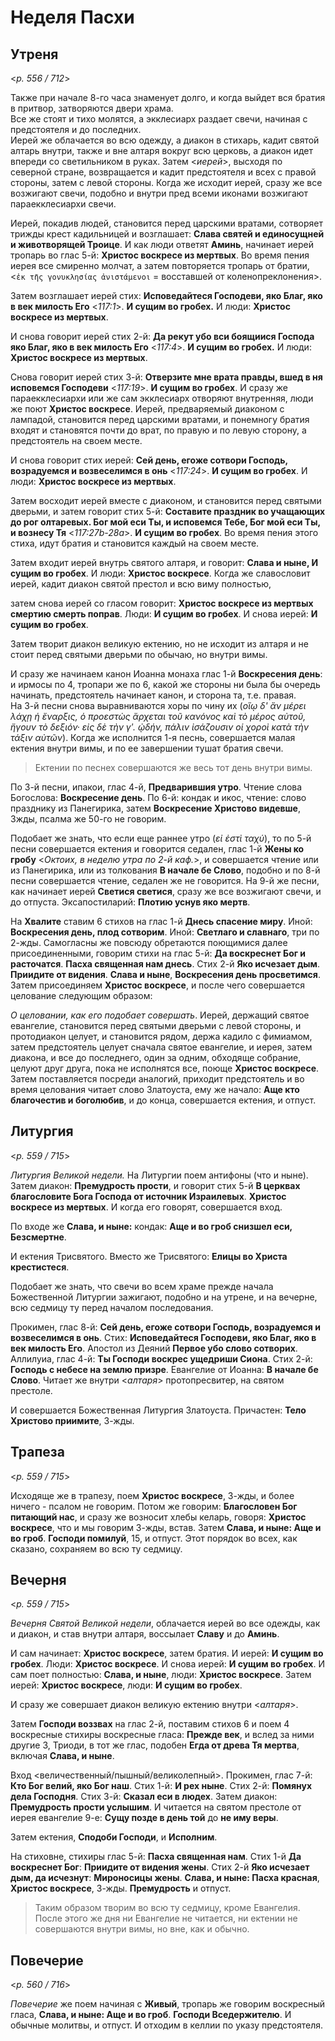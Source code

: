 
# Неделя Пасхи

## Утреня

<*p. 556 / 712*>

Также при начале 8-го часа знаменует долго, и когда выйдет вся братия в притвор, затворяются двери храма.  
Все же стоят и тихо молятся, а экклесиарх раздает свечи, начиная с предстоятеля и до последних.  
Иерей же облачается во всю одежду, а диакон в стихарь, кадит святой алтарь внутри, также и вне алтаря 
вокруг всю церковь, а диакон идет впереди со светильником в руках. Затем <*иерей*>, высходя по северной 
стране, возвращается и кадит предстоятеля и всех с правой стороны, затем с левой стороны. 
Когда же исходит иерей, сразу же все возжигают свечи, подобно и внутри пред всеми иконами возжигают 
параекклесиархи свечи. 

Иерей, покадив людей, становится перед царскими вратами, сотворяет трижды крест кадильницей и возглашает: 
**Слава святей и единосущней и животворящей Троице**. И как люди ответят **Аминь**, начинает иерей 
тропарь во глас 5-й: **Христос воскресе из мертвых**. Во время пения иерея все смиренно молчат, а затем 
повторяется тропарь от братии, <`ἐκ τῆς γονυκλησίας ἀνιστάμενοι` = восставшей от коленопреклонения>. 

Затем возглашает иерей стих: **Исповедайтеся Господеви, яко Благ, яко в век милость Его**  <*117:1*>. 
**И сущим во гробех.** И люди: **Христос воскресе из мертвых**. 

И снова говорит иерей стих 2-й: **Да рекут убо вси боящиися Господа яко Благ, яко в век милость Его** <*117:4*>. 
**И сущим во гробех.** И люди: **Христос воскресе из мертвых**.
 
Снова говорит иерей стих 3-й: **Отверзите мне врата правды, вшед в ня исповемся Господеви** <*117:19*>. 
**И сущим во гробех**. И сразу же параекклесиархи или же сам экклесиарх отворяют внутренняя, 
люди же поют **Христос воскресе**. Иерей, предваряемый диаконом с лампадой, становится перед царскими 
вратами, и понемногу братия входят и становятся почти до врат, по правую и по левую сторону, а предстоятель 
на своем месте. 

И снова говорит стих иерей: **Сей день, eгоже сотвори Господь, возрадуемся и возвеселимся в онь** <*117:24*>. 
**И сущим во гробех**. И люди: **Христос воскресе из мертвых**. 

Затем восходит иерей вместе с диаконом, и становится перед святыми дверьми, и затем говорит стих 5-й: 
**Составите праздник во учащающих до рог олтаревых. Бог мой еси Ты, и исповемся Тебе, Бог мой еси Ты, 
и вознесу Тя** <*117:27b-28a*>. **И сущим во гробех**. Во время пения этого стиха, идут братия и становится 
каждый на своем месте. 

Затем входит иерей внутрь святого алтаря, и говорит: **Слава и ныне, И сущим во гробех**. 
И люди: **Христос воскресе**. Когда же славословит иерей, кадит диакон святой престол и всю виму полностью, 

затем снова иерей со гласом говорит: **Христос воскресе из мертвых смертию смерть поправ**. 
Люди: **И сущим во гробех**. И снова иерей: **И сущим во гробех**.

Затем творит диакон великую ектению, но не исходит из алтаря и не стоит перед святыми дверьми по обычаю, 
но внутри вимы.

И сразу же начинаем канон Иоанна монаха глас 1-й **Воскресения день**: и ирмосы по 4, тропари же по 6, 
какой же стороны ни была бы очередь начинать, предстоятель начинает канон, и сторона та, т.е. правая.  
На 3-й песни снова выравниваются хоры по чину их (*οἵῳ δ' ἄν μέρει λάχῃ ἡ ἔναρξις, ὁ προεστὼς ἄρχεται 
τοῦ κανόνος καὶ τὸ μέρος αὐτοῦ, ἤγουν τὸ δεξιόν· εἰς δὲ τὴν γʹ. ᾠδήν, πάλιν ἰσάζουσιν οἱ χοροὶ κατὰ 
τὴν τάξιν αὐτῶν*).
Когда же исполнится 1-я песнь, совершается малая ектения внутри вимы, и по ее завершении тушат братия 
свечи. 

> Ектении по песнех совершаются же весь тот день внутри вимы.

По 3-й песни, ипакои, глас 4-й, **Предварившия утро**. Чтение слова Богослова: **Воскресение день**.
По 6-й: кондак и икос, чтение: слово празднику из Панегирика, затем **Воскресение Христово видевше**, 3жды, 
псалма же 50-го не говорим.

Подобает же знать, что если еще раннее утро (*εἰ ἐστὶ ταχύ*), то по 5-й песни совершается ектения и говорится 
седален, глас 1-й **Жены ко гробу** <*Октоих, в неделю утра по 2-й каф.*>, и совершается чтение или 
из Панегирика, или из толкования **В начале бе Слово**, подобно и по 8-й песни совершается чтение, 
седален же не говорится.
На 9-й же песни, как начинает иерей **Светися светися**, сразу же все возжигают свечи, и до отпуста.
Эксапостиларий: **Плотию уснув яко мертв**.

На **Хвалите** ставим 6 стихов на глас 1-й **Днесь спасение миру**. Иной: **Воскресения день, плод сотворим**. 
Иной: **Светлаго и славнаго**, три по 2-жды.
Самогласны же повсюду обретаются поющимися далее присоединенными, говорим стихи на глас 5-й: 
**Да воскреснет Бог и расточатся**. **Пасха священная нам днесь**.
Стих 2-й **Яко исчезает дым**. **Приидите от видения**. 
**Слава и ныне**, **Воскресения день просветимся**.
Затем присоединяем **Христос воскресе**, и после чего совершается целование следующим образом:

*О целовании, как его подобает совершать*.
Иерей, держащий святое евангелие, становится перед святыми дверьми с левой стороны,
и протодиакон целует, и становится рядом, держа кадило с фимиамом,
затем предстоятель целует сначала святое евангелие, и иерея, затем диакона,
и все до последнего, один за одним, обходяще собрание, целуют друг друга,
пока не исполнятся все, поюще **Христос воскресе**.
Затем поставляется посреди аналогий, приходит предстоятель и во время
целования читает слово Златоуста, ему же начало: **Аще кто благочестив и боголюбив**,
и до конца, совершается ектения, и отпуст.

## Литургия

<*p. 559 / 715*>

*Литургия Великой недели.* На Литургии поем антифоны (что и ныне). Затем диакон: **Премудрость прости**,
и говорит стих 5-й **В церквах благословите Бога Господа от источник Израилевых**. **Христос воскресе из мертвых**.
И когда его говорят, совершается вход. 

По входе же **Слава, и ныне:** кондак: **Аще и во гроб снизшел еси, Безсмертне**. 

И ектения Трисвятого. Вместо же Трисвятого: **Елицы во Христа крестистеся**.

Подобает же знать, что свечи во всем храме прежде начала Божественной Литургии зажигают, подобно и 
на утрене, и на вечерне, всю седмицу ту перед началом последования.

Прокимен, глас 8-й: **Сей день, eгоже сотвори Господь, возрадуемся и возвеселимся в онь**. 
Стих: **Исповедайтеся Господеви, яко Благ, яко в век милость Его**.
Апостол из Деяний **Первое убо слово сотворих**. 
Аллилуиа, глас 4-й: **Ты Господи воскрес ущедриши Сиона**. Стих 2-й: **Господь с небесе на землю призре**.
Евангелие от Иоанна: **В начале бе Слово**. Читает же внутри <*алтаря*> протопресвитер, на святом престоле. 

И совершается Божественная Литургия Златоуста. Причастен: **Тело Христово приимите**, 3-жды.

## Трапеза

<*p. 559 / 715*>

Исходяще же в трапезу, поем **Христос воскресе**, 3-жды, и более ничего - псалом не говорим.
Потом же говорим: **Благословен Бог питающий нас**, и сразу же возносит хлебы келарь, говоря: 
**Христос воскресе**, что и мы говорим 3-жды, встав. Затем **Слава, и ныне: Аще и во гроб**.
**Господи помилуй**, 15, и отпуст. Этот порядок во всех, как сказано, сохраняем во всю ту седмицу.

## Вечерня

<*p. 559 / 715*>

*Вечерня Святой Великой недели*, облачается иерей во все одежды, как и диакон, и став внутри алтаря, 
воссылает **Славу** и до **Аминь**. 

И сам начинает: **Христос воскресе**, затем братия. 
И иерей: **И сущим во гробех**. Люди: **Христос воскресе**. 
И снова иерей: **И сущим во гробех**. 
И сам поет полностью: **Слава, и ныне**, люди: **Христос воскресе**. 
Затем иерей: **Христос воскресе**, люди: **И сущим во гробех**. 

И сразу же совершает диакон великую ектению внутри <*алтаря*>.

Затем **Господи воззвах** на глас 2-й, поставим стихов 6 и поем 4 воскресные стихиры воскресные гласа: 
**Прежде век**, и вслед за ними другие 3, Триоди, в тот же глас, подобен **Егда от древа Тя мертва**, 
включая **Слава, и ныне**.

Вход <величественный/пышный/великолепный>. Прокимен, глас 7-й: **Кто Бог велий, яко Бог наш**.
Стих 1-й: **И рех ныне**. Стих 2-й: **Помянух дела Господня**. Стих 3-й: **Сказал еси в людех**. 
Затем диакон: **Премудрость прости услышим**. И читается на святом престоле от иерея евангелие 9-е: 
**Сущу позде в день той** до **не иму веры**.

Затем ектения, **Сподоби Господи**, и **Исполним**.

На стиховне, стихиры глас 5-й: **Пасха священная нам**. 
Стих 1-й **Да воскреснет Бог**: **Приидите от видения жены**. 
Стих 2-й **Яко исчезает дым, да исчезнут**: **Мироносицы жены**.
**Слава, и ныне: Пасха красная**, **Христос воскресе**, 3-жды. **Премудрость** и отпуст.

> Таким образом творим во всю ту седмицу, кроме Евангелия. После этого же дня ни Евангелие не читается, 
> ни ектении не совершаются внутри вимы, но вне, как и обычно.

## Повечерие

<*p. 560 / 716*>

*Повечерие* же поем начиная с **Живый**, тропарь же говорим воскресный
гласа, **Слава, и ныне: Аще и во гроб**. **Господи Вседержителю**. 
И обычные молитвы, и отпуст. И отходим в келлии по указу предстоятеля.
